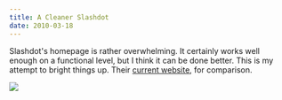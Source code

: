 ```yaml
---
title: A Cleaner Slashdot
date: 2010-03-18
---
```


Slashdot's homepage is rather overwhelming. It certainly works well enough on a functional level, but I think it can be done better. This is my attempt to bright things up. Their [current website](http://slashdot.org), for comparison.

<a href="http://v2.nylira.com/p/slashdot"><img src="http://v2.nylira.com/tumblr/posts/slashdot.jpg"></a>
